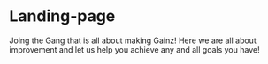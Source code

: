 # Landing-page

Joing the Gang that is all about making Gainz! Here we are all about improvement and let us help you achieve any and all goals you have!
